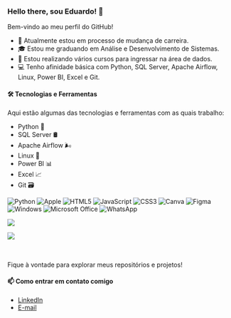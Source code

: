 ### Hello there, sou Eduardo! 👋

Bem-vindo ao meu perfil do GitHub!

- 🔭 Atualmente estou em processo de mudança de carreira.
- 🎓 Estou me graduando em Análise e Desenvolvimento de Sistemas.
- 🌱 Estou realizando vários cursos para ingressar na área de dados.
- 💻 Tenho afinidade básica com Python, SQL Server, Apache Airflow, Linux, Power BI, Excel e Git.

#### 🛠️ Tecnologias e Ferramentas

Aqui estão algumas das tecnologias e ferramentas com as quais trabalho:

- Python 🐍
- SQL Server 🛢️
- Apache Airflow 🌬️
- Linux 🐧
- Power BI 📊
- Excel 📈
- Git 🗃️

![Python](https://img.shields.io/badge/python-3670A0?style=for-the-badge&logo=python&logoColor=ffdd54)
![Apple](https://img.shields.io/badge/Apple-%23000000.svg?style=for-the-badge&logo=apple&logoColor=white)
![HTML5](https://img.shields.io/badge/html5-%23E34F26.svg?style=for-the-badge&logo=html5&logoColor=white)
![JavaScript](https://img.shields.io/badge/javascript-%23323330.svg?style=for-the-badge&logo=javascript&logoColor=%23F7DF1E)
![CSS3](https://img.shields.io/badge/css3-%231572B6.svg?style=for-the-badge&logo=css3&logoColor=white)
![Canva](https://img.shields.io/badge/Canva-%2300C4CC.svg?style=for-the-badge&logo=Canva&logoColor=white)
![Figma](https://img.shields.io/badge/figma-%23F24E1E.svg?style=for-the-badge&logo=figma&logoColor=white)
![Windows](https://img.shields.io/badge/Windows-0078D6?style=for-the-badge&logo=windows&logoColor=white)
![Microsoft Office](https://img.shields.io/badge/Microsoft_Office-D83B01?style=for-the-badge&logo=microsoft-office&logoColor=white)
![WhatsApp](https://img.shields.io/badge/WhatsApp-25D366?style=for-the-badge&logo=whatsapp&logoColor=white)

<a href="https://www.linkedin.com/in/eduardo-ferreira-rocha/" target="_blank"><img src="https://img.shields.io/badge/linkedin-%230077B5.svg?style=for-the-badge&logo=linkedin&logoColor=white" target="_blank"></a>

<a href="https://www.instagram.com/duuhgomes10/" target="_blank"><img src="https://img.shields.io/badge/Instagram-%23E4405F.svg?style=for-the-badge&logo=Instagram&logoColor=white" target="_blank"></a>

<br><br>
Fique à vontade para explorar meus repositórios e projetos!

#### 📫 Como entrar em contato comigo



- [LinkedIn](https://www.linkedin.com/in/eduardo-ferreira-rocha/)
- [E-mail](duuh_wow@hotmail.com)


